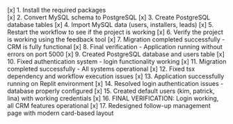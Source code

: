 [x] 1. Install the required packages  
[x] 2. Convert MySQL schema to PostgreSQL
[x] 3. Create PostgreSQL database tables
[x] 4. Import MySQL data (users, installers, leads)
[x] 5. Restart the workflow to see if the project is working
[x] 6. Verify the project is working using the feedback tool
[x] 7. Migration completed successfully - CRM is fully functional
[x] 8. Final verification - Application running without errors on port 5000
[x] 9. Created PostgreSQL database and users table
[x] 10. Fixed authentication system - login functionality working
[x] 11. Migration completed successfully - All systems operational
[x] 12. Fixed tsx dependency and workflow execution issues
[x] 13. Application successfully running on Replit environment
[x] 14. Resolved login authentication issues - database properly configured
[x] 15. Created default users (kim, patrick, lina) with working credentials
[x] 16. FINAL VERIFICATION: Login working, all CRM features operational
[x] 17. Redesigned follow-up management page with modern card-based layout